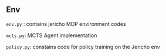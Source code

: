 ## Env
`env.py` : contains jericho MDP environment codes

`mcts.py`: MCTS Agent implementation

`policy.py`: constains code for policy training on the Jericho env
